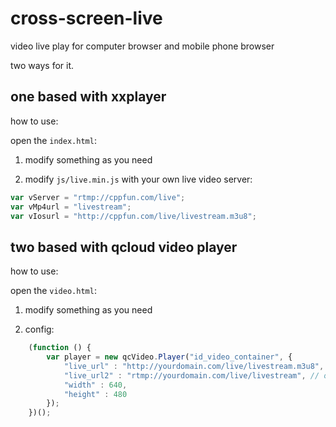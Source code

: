 # cross-screen-live
video live play for computer browser and mobile phone browser

two ways for it.

## one based with xxplayer

how to use:

open the `index.html`:

1. modify something as you need

2. modify `js/live.min.js` with your own live video server:

```js
var vServer = "rtmp://cppfun.com/live";
var vMp4url = "livestream";
var vIosurl = "http://cppfun.com/live/livestream.m3u8";
```

## two based with qcloud video player

how to use:

open the `video.html`:

1. modify something as you need

2. config:

```js
    (function () {
        var player = new qcVideo.Player("id_video_container", {
            "live_url" : "http://yourdomain.com/live/livestream.m3u8", // ios
			"live_url2" : "rtmp://yourdomain.com/live/livestream", // other
			"width" : 640,
			"height" : 480
        });
    })();
```